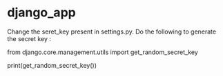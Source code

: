 # django_app

Change the seret_key present in settings.py. Do the following to generate the secret key :

from django.core.management.utils import get_random_secret_key

print(get_random_secret_key())
